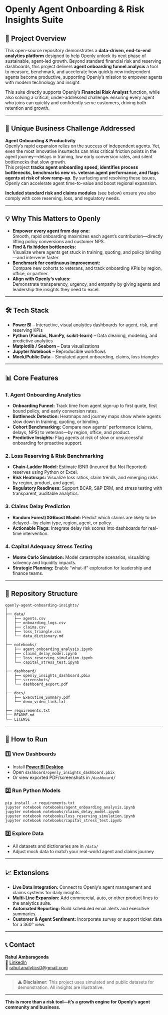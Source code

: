 
# Openly Agent Onboarding & Risk Insights Suite

## 📌 Project Overview

This open-source repository demonstrates a **data-driven, end-to-end analytics platform** designed to help Openly unlock its next phase of sustainable, agent-led growth. Beyond standard financial risk and reserving dashboards, this project delivers **agent onboarding funnel analysis** a tool to measure, benchmark, and accelerate how quickly new independent agents become productive, supporting Openly’s mission to empower agents with modern technology and insight.

This suite directly supports Openly’s **Financial Risk Analyst** function, while also solving a critical, under-addressed challenge: ensuring every agent who joins can quickly and confidently serve customers, driving both retention and growth.

---

## 🚩 Unique Business Challenge Addressed

**Agent Onboarding & Productivity**  
Openly’s rapid expansion relies on the success of independent agents. Yet, even the most innovative insurtechs can miss critical friction points in the agent journey—delays in training, low early conversion rates, and silent bottlenecks that slow growth.  
This project **tracks agent onboarding speed, identifies process bottlenecks, benchmarks new vs. veteran agent performance, and flags agents at risk of slow ramp-up**. By surfacing and resolving these issues, Openly can accelerate agent time-to-value and boost regional expansion.

**Included standard risk and claims modules** (see below) ensure you also comply with core reserving, loss, and regulatory needs.

---

## 💡 Why This Matters to Openly

- **Empower every agent from day one:**  
  Smooth, rapid onboarding maximizes each agent’s contribution—directly lifting policy conversions and customer NPS.
- **Find & fix hidden bottlenecks:**  
  Visualize where agents get stuck in training, quoting, and policy binding—and intervene faster.
- **Benchmark for continuous improvement:**  
  Compare new cohorts to veterans, and track onboarding KPIs by region, office, or partner.
- **Align with Openly’s values:**  
  Demonstrate transparency, urgency, and empathy by giving agents and leadership the insights they need to excel.

---

## 🛠 Tech Stack

- **Power BI** – Interactive, visual analytics dashboards for agent, risk, and reserving KPIs
- **Python (Pandas, NumPy, scikit-learn)** – Data cleaning, modeling, and predictive analytics
- **Matplotlib / Seaborn** – Data visualizations
- **Jupyter Notebook** – Reproducible workflows
- **Mock/Public Data** – Simulated agent onboarding, claims, loss triangles

---

## 📊 Core Features

### 1. Agent Onboarding Analytics
- **Onboarding Funnel:** Track time from agent sign-up to first quote, first bound policy, and early conversion rates.
- **Bottleneck Detection:** Heatmaps and journey maps show where agents slow down in training, quoting, or binding.
- **Cohort Benchmarking:** Compare new agents’ performance (claims, delays, NPS) to veterans—by region, office, and product.
- **Predictive Insights:** Flag agents at risk of slow or unsuccessful onboarding for proactive support.

### 2. Loss Reserving & Risk Benchmarking
- **Chain-Ladder Model:** Estimate IBNR (Incurred But Not Reported) reserves using Python or Excel.
- **Risk Heatmaps:** Visualize loss ratios, claim trends, and emerging risks by region, product, and agent.
- **Regulatory Readiness:** Support BCAR, S&P ERM, and stress testing with transparent, auditable analytics.

### 3. Claims Delay Prediction
- **Random Forest/XGBoost Model:** Predict which claims are likely to be delayed—by claim type, region, agent, or policy.
- **Actionable Flags:** Integrate delay risk scores into dashboards for real-time intervention.

### 4. Capital Adequacy Stress Testing
- **Monte Carlo Simulation:** Model catastrophe scenarios, visualizing solvency and liquidity impacts.
- **Strategic Planning:** Enable “what-if” exploration for leadership and finance teams.

---

## 📂 Repository Structure

```
openly-agent-onboarding-insights/
│
├── data/
│   ├── agents.csv
│   ├── onboarding_logs.csv
│   ├── claims.csv
│   ├── loss_triangle.csv
│   └── data_dictionary.md
│
├── notebooks/
│   ├── agent_onboarding_analysis.ipynb
│   ├── claims_delay_model.ipynb
│   ├── loss_reserving_simulation.ipynb
│   └── capital_stress_test.ipynb
│
├── dashboard/
│   ├── openly_insights_dashboard.pbix
│   ├── screenshots/
│   └── dashboard_export.pdf
│
├── docs/
│   ├── Executive_Summary.pdf
│   └── demo_video_link.txt
│
├── requirements.txt
├── README.md
└── LICENSE
```

---

## 🚀 How to Run

### 1️⃣ View Dashboards
- Install **[Power BI Desktop](https://powerbi.microsoft.com/desktop/)**  
- Open `dashboard/openly_insights_dashboard.pbix`  
- Or view exported PDF/screenshots in `/dashboard/`

### 2️⃣ Run Python Models
```
pip install -r requirements.txt
jupyter notebook notebooks/agent_onboarding_analysis.ipynb
jupyter notebook notebooks/claims_delay_model.ipynb
jupyter notebook notebooks/loss_reserving_simulation.ipynb
jupyter notebook notebooks/capital_stress_test.ipynb
```

### 3️⃣ Explore Data
- All datasets and dictionaries are in `/data/`
- Adjust mock data to match your real-world agent and claims journey

---

## 📈 Extensions

- **Live Data Integration:** Connect to Openly’s agent management and claims systems for daily insights.
- **Multi-Line Expansion:** Add commercial, auto, or other product lines to the analytics suite.
- **Automated Reporting:** Build scheduled email alerts and executive summaries.
- **Customer & Agent Sentiment:** Incorporate survey or support ticket data for a 360° view.

---

## 📞 Contact

**Rahul Ambaragonda**  
🔗 [LinkedIn](https://www.linkedin.com/in/rahul-ambaragonda)  
📧 rahul.analytics0@gmail.com  

---

> ⚠ **Disclaimer:** This project uses simulated and public datasets for demonstration. All insights are illustrative.

---

**This is more than a risk tool—it’s a growth engine for Openly’s agent community and business.**

